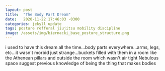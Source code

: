 ```yaml
---
layout: post
title:  "The Body Part Dream"
date:   2020-11-22 17:46:03 -0300
categories: jekyll update
tags: posture refferal jiujitsu mobility discipline
image: /assets/img/biernacki_base_posture_structure.png
---
```



i used to have this dream all the time...body parts everywhere...arms, legs, etc...it wasn't morbid just strange...buckets filled with them in a room like the Athenean pillars and outside the room which wasn't air tight Nebulous space
suggest previous knowledge of being the thing that makes bodies
